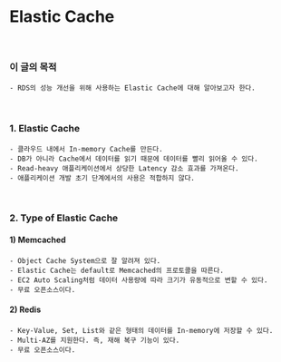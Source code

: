# Elastic Cache
<br/>

### 이 글의 목적
    - RDS의 성능 개선을 위해 사용하는 Elastic Cache에 대해 알아보고자 한다.
<br/>

### 1. Elastic Cache
```plaintext
- 클라우드 내에서 In-memory Cache를 만든다.
- DB가 아니라 Cache에서 데이터를 읽기 때문에 데이터를 빨리 읽어올 수 있다.
- Read-heavy 애플리케이션에서 상당한 Latency 감소 효과를 가져온다.
- 애플리케이션 개발 초기 단계에서의 사용은 적합하지 않다.
```
<br/>

 ### 2. Type of Elastic Cache
 #### 1) Memcached
```plaintext
- Object Cache System으로 잘 알려져 있다.
- Elastic Cache는 default로 Memcached의 프로토콜을 따른다.
- EC2 Auto Scaling처럼 데이터 사용량에 따라 크기가 유동적으로 변할 수 있다.
- 무료 오픈소스이다.
```
 #### 2) Redis
 ```plaintext
- Key-Value, Set, List와 같은 형태의 데이터를 In-memory에 저장할 수 있다.
- Multi-AZ를 지원한다. 즉, 재해 복구 기능이 있다.
- 무료 오픈소스이다.
```
